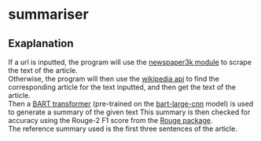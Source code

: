 # summariser

## Exaplanation

If a url is inputted, the program will use the [newspaper3k module](https://pypi.org/project/newspaper3k/) to scrape the text of the article.\
Otherwise, the program will then use the [wikipedia api](https://github.com/martin-majlis/Wikipedia-API/) to find the corresponding article for the text inputted, and then get the text of the article.\
Then a [BART transformer](https://arxiv.org/pdf/1910.13461.pdf) (pre-trained on the [bart-large-cnn](https://huggingface.co/facebook/bart-large-cnn) model) is used to generate a summary of the given text
This summary is then checked for accuracy using the Rouge-2 F1 score from the [Rouge package](https://aclanthology.org/W04-1013.pdf).\
The reference summary used is the first three sentences of the article.
